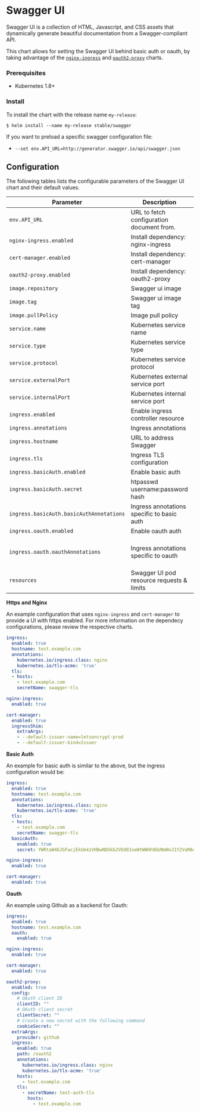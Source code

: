 # Swagger UI

Swagger UI is a collection of HTML, Javascript, and CSS assets that dynamically generate beautiful documentation from a Swagger-compliant API.


This chart allows for setting the Swagger UI behind basic auth or oauth, by taking advantage of the [`nginx-ingress`](https://github.com/kubernetes/charts/tree/master/stable/nginx-ingress) and [`oauth2-proxy`](https://github.com/kubernetes/charts/tree/master/stable/oauth2-proxy) charts.


### Prerequisites

- Kubernetes 1.8+

### Install

To install the chart with the release name `my-release`:

```console
$ helm install --name my-release stable/swagger
```

If you want to preload a specific swagger configuration file:
- `--set env.API_URL=http://generator.swagger.io/api/swagger.json`


## Configuration

The following tables lists the configurable parameters of the Swagger UI chart and their default values.

|              Parameter                   |               Description                   |             Default             |
|------------------------------------------|---------------------------------------------|---------------------------------|
| `env.API_URL`                            | URL to fetch configuration document from.   | `nil`                           |
| `nginx-ingress.enabled`                  | Install dependency: nginx-ingress           | `false`                         |
| `cert-manager.enabled`                   | Install dependency: cert-manager            | `false`                         |
| `oauth2-proxy.enabled`                   | Install dependency: oauth2-proxy            | `false`                         |
| `image.repository`                       | Swagger ui image                            | `swaggerapi/swagger-ui`         |
| `image.tag`                              | Swagger ui image tag                        | `v3.9.3`                        |
| `image.pullPolicy`                       | Image pull policy                           | `IfNotPresent`                  |
| `service.name`                           | Kubernetes service name                     | `http`                          |
| `service.type`                           | Kubernetes service type                     | `TCP`                           |
| `service.protocol`                       | Kubernetes service protocol                 | `NodePort`                      |
| `service.externalPort`                   | Kubernetes external service port            | `80`                            |
| `service.internalPort`                   | Kubernetes internal service port            | `8080`                          |
| `ingress.enabled`                        | Enable ingress controller resource          | `false`                         |
| `ingress.annotations`                    | Ingress annotations                         | `{}`                            |
| `ingress.hostname`                       | URL to address Swagger                      | `nil`                           |
| `ingress.tls`                            | Ingress TLS configuration                   | `[]`                            |
| `ingress.basicAuth.enabled`              | Enable basic auth                           | `false`                         |
| `ingress.basicAuth.secret`               | htpasswd username:password hash             | `YWRtaW46JGFwcjEkUm4zVHBwNDUkb2VOd0JoeWtWWHh0bUNmNnJ1Y2VaMAo=` which is the equivalent of `admin:test`, use `htpasswd -n <username>` to generate your own  |
| `ingress.basicAuth.basicAuthAnnotations` | Ingress annotations specific to basic auth  | `{  nginx.ingress.kubernetes.io/auth-type: basic,    nginx.ingress.kubernetes.io/auth-realm: "Authentication Required"}`   |
| `ingress.oauth.enabled`                  | Enable oauth auth                           | `false`                         |
| `ingress.oauth.oauthAnnotations`         | Ingress annotations specific to oauth       | `{  kubernetes.io/ingress.class: nginx,   nginx.ingress.kubernetes.io/auth-signin: https://$host/oauth2/start,   nginx.ingress.kubernetes.io/auth-url: https://$host/oauth2/auth}`     |
| `resources`                              | Swagger UI pod resource requests & limits   | `{}`                            |


**Https and Nginx**

An example configuration that uses `nginx-ingress` and `cert-manager` to provide a UI with https enabled. For more information on the dependecy configurations, please review the respective charts.
```yaml
ingress:
  enabled: true
  hostname: test.example.com
  annotations:
    kubernetes.io/ingress.class: nginx
    kubernetes.io/tls-acme: 'true'
  tls:
  - hosts:
    - test.example.com
    secretName: swagger-tls

nginx-ingress:
  enabled: true

cert-manager:
  enabled: true
  ingressShim:
    extraArgs:
    - --default-issuer-name=letsencrypt-prod
    - --default-issuer-kind=Issuer
```

**Basic Auth**

An example for basic auth is similar to the above, but the ingress configuration would be:
```yaml
ingress:
  enabled: true
  hostname: test.example.com
  annotations:
    kubernetes.io/ingress.class: nginx
    kubernetes.io/tls-acme: 'true'
  tls:
  - hosts:
    - test.example.com
    secretName: swagger-tls
  basicAuth:
    enabled: true
    secret: YWRtaW46JGFwcjEkUm4zVHBwNDUkb2VOd0JoeWtWWHh0bUNmNnJ1Y2VaMAo=

nginx-ingress:
  enabled: true

cert-manager:
  enabled: true
```

**Oauth**

An example using Github as a backend for Oauth:
```yaml
ingress:
  enabled: true
  hostname: test.example.com
  oauth:
    enabled: true

nginx-ingress:
  enabled: true

cert-manager:
  enabled: true

oauth2-proxy:
  enabled: true
  config:
    # OAuth client ID
    clientID: ""
    # OAuth client secret
    clientSecret: ""
    # Create a new secret with the following command
    cookieSecret: ""
  extraArgs:
    provider: github
  ingress:
    enabled: true
    path: /oauth2
    annotations:
      kubernetes.io/ingress.class: nginx
      kubernetes.io/tls-acme: 'true'
    hosts:
      - test.example.com
    tls:
      - secretName: test-auth-tls
        hosts:
          - test.example.com
```